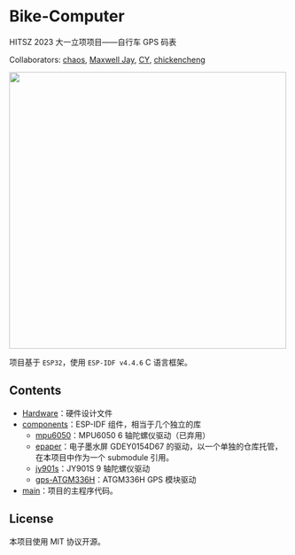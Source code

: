 # Bike-Computer

HITSZ 2023 大一立项项目——自行车 GPS 码表

Collaborators: [chaos](https://github.com/chaos0514), [Maxwell Jay](https://github.com/MaxwellJay256), [CY](https://github.com/CYCLECHENHUOHUA), [chickencheng](https://github.com/chickencheng)

<img src="https://github.com/MaxwellJay256/Bike-Computer/assets/107470012/be9018b6-b457-4461-9c04-e241b6ffcd37" width=500 align="center">

项目基于 `ESP32`，使用 `ESP-IDF v4.4.6` C 语言框架。

## Contents

- [Hardware](./Hardware)：硬件设计文件
- [components](./components)：ESP-IDF 组件，相当于几个独立的库
  - [mpu6050](./components/mpu6050)：MPU6050 6 轴陀螺仪驱动（已弃用）
  - [epaper](https://github.com/MaxwellJay256/GDEY0154D67-esp32-driver)：电子墨水屏 GDEY0154D67 的驱动，以一个单独的仓库托管，在本项目中作为一个 submodule 引用。
  - [jy901s](./components/jy901s)：JY901S 9 轴陀螺仪驱动
  - [gps-ATGM336H](./components/gps-ATGM336H)：ATGM336H GPS 模块驱动
- [main](./main)：项目的主程序代码。

## License

本项目使用 MIT 协议开源。
